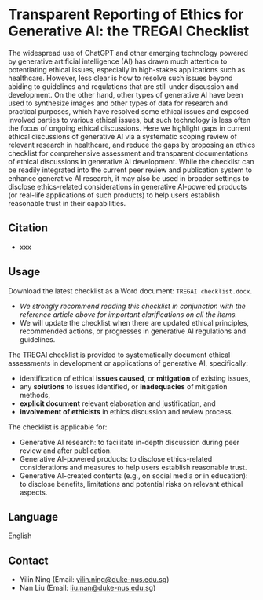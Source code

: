 # Transparent Reporting of Ethics for Generative AI: the TREGAI Checklist

The widespread use of ChatGPT and other emerging technology powered by generative artificial intelligence (AI) has drawn much attention to potentiating ethical issues, especially in high-stakes applications such as healthcare.  However, less clear is how to resolve such issues beyond abiding to guidelines and regulations that are still under discussion and development. On the other hand, other types of generative AI have been used to synthesize images and other types of data for research and practical purposes, which have resolved some ethical issues and exposed involved parties to various ethical issues,  but such technology is less often the focus of ongoing ethical discussions. Here we highlight gaps in current ethical discussions of generative AI via a systematic scoping review of relevant research in healthcare, and reduce the gaps by proposing an ethics checklist for comprehensive assessment and transparent documentations of ethical discussions in generative AI development. While the checklist can be readily integrated into the current peer review and publication system to enhance generative AI research, it may also be used in broader settings to disclose ethics-related considerations in generative AI-powered products (or real-life applications of such products) to help users establish reasonable trust in their capabilities.

## Citation

- xxx

## Usage

Download the latest checklist as a Word document: `TREGAI checklist.docx`.

- *We strongly recommend reading this checklist in conjunction with the reference article above for important clarifications on all the items.*
- We will update the checklist when there are updated ethical principles, recommended actions, or progresses in generative AI regulations and guidelines. 

The TREGAI checklist is provided to systematically document ethical assessments in development or applications of generative AI, specifically:

- identification of ethical **issues caused**, or **mitigation** of existing issues, 
- any **solutions** to issues identified, or **inadequacies** of mitigation methods,
- **explicit document** relevant elaboration and justification, and
- **involvement of ethicists** in ethics discussion and review process. 

The checklist is applicable for:

- Generative AI research: to facilitate in-depth discussion during peer review and after publication.
- Generative AI-powered products: to disclose ethics-related considerations and measures to help users establish reasonable trust.
- Generative AI-created contents (e.g., on social media or in education): to disclose benefits, limitations and potential risks on relevant ethical aspects.
 
## Language

English

## Contact

- Yilin Ning (Email: yilin.ning@duke-nus.edu.sg)
- Nan Liu (Email: liu.nan@duke-nus.edu.sg)

